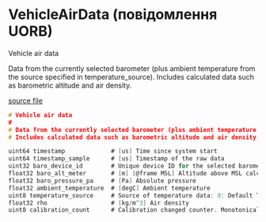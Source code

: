 # VehicleAirData (повідомлення UORB)

Vehicle air data

Data from the currently selected barometer (plus ambient temperature from the source specified in temperature_source).
Includes calculated data such as barometric altitude and air density.

[source file](https://github.com/PX4/PX4-Autopilot/blob/main/msg/VehicleAirData.msg)

```c
# Vehicle air data
#
# Data from the currently selected barometer (plus ambient temperature from the source specified in temperature_source).
# Includes calculated data such as barometric altitude and air density.

uint64 timestamp             # [us] Time since system start
uint64 timestamp_sample      # [us] Timestamp of the raw data
uint32 baro_device_id        # Unique device ID for the selected barometer
float32 baro_alt_meter       # [m] [@frame MSL] Altitude above MSL calculated from temperature compensated baro sensor data using an ISA corrected for sea level pressure SENS_BARO_QNH
float32 baro_pressure_pa     # [Pa] Absolute pressure
float32 ambient_temperature  # [degC] Ambient temperature
uint8 temperature_source     # Source of temperature data: 0: Default Temperature (15°C), 1: External Baro, 2: Airspeed
float32 rho                  # [kg/m^3] Air density
uint8 calibration_count      # Calibration changed counter. Monotonically increases whenever calibration changes.

```
